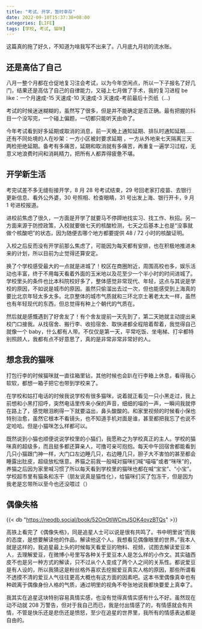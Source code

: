 ```yaml
---
title: "考试、开学，暂时幸存"
date: 2022-09-10T15:37:38+08:00
categories: [LIFE]
tags: [学校, 考试, 猫咪]
---
```


这篇真的拖了好久，不知道为啥我写不出来了。八月底九月初的流水账。

## 还是高估了自己
八月一整个月都在仓促地复习注会考试，以为今年空闲点，所以一下子报名了好几门，结果还是高估了自己的自律能力，又碰上七月做了手术，我的复习进程 be like：一个月速成-15 天速成-10 天速成-3 天速成-考前最后十页纸（...)

考试的时候迷迷糊糊的，虽然写了很多，但是并不能确定是否正确。最有把握的科目一个没写完，一个碰上偏题，一切都只能听天由命了。

今年考试看到好多延期或取消的消息，前一天晚上通知延期、排队时通知延期......还有不同处境的人在吵架：一方小区被封要求延期 ，一方从外地来七天隔离三天两检拒绝延期。备考有多痛苦，延期和取消就有多痛苦，再重复一遍学习过程，无意义地浪费时间和消耗精力，把所有人都弄得疲惫不堪。

## 开学新生活
考完试差不多无缝衔接开学，8 月 28 号考试结束，29 号回老家打疫苗、去银行更新信息、看外公外婆，30 号照相、检查眼睛，31 号出发上海、银行开卡，9 月 1 号进校报道。

进校前焦虑了很久，一方面是开学了就要马不停蹄地找实习、找工作、秋招。另一方面来源于防控政策，入校就要做七天的核酸检测，七天之后基本上也是“没事就做个核酸吧”的状态，因为随便去哪个地方都要提供 48 / 72 小时的核酸证明。

入校之后反而没有开学前那么焦虑了，可能因为每天都有安排，也在积极地推进未来的计划，所以目前为止觉得还算安定。

换了个学校感受最大的一点就是进城了！校区在商圈附近，周围高校也多，娱乐活动也丰富，终于不用每天看着外面的玉米地以及花至少一个半小时的时间进城了。学校里头的条件也比本科院校好多了，整体感觉非常现代、年轻，这点与其说是学校的原因，不如说是城市的原因。虽然只偷溜出去过一次，但也能感受到上海真的要比北京年轻太多太多。北京整体的城市气质就和三环北京土著老太太一样，虽然也有年轻现代的东西，但总觉得有种上个朝代的气质在。

然后就是感慨遇到了好舍友了！有个舍友提前一天先到了，第二天她就主动提出来校门口接我。从找宿舍、搬行李、收拾宿舍、取快递都全程陪着帮着，我觉得自己就像一个 baby，什么都有人带。不仅仅是第一天，平常吃饭、坐电梯、打伞都特别照顾人，我都有点不好意思了，真的是非常非常非常好的人。

## 想念我的猫咪
打包行李的时候猫咪就一直往箱里钻，其他时候也会趴在行李箱上休息，看得我心软软，都想一箱子把它也带到学校来了。

在学校和姑打电话的时候我说学校有很多猫咪，说着就正看见一只小黑走过，我上前想和小黑打招呼，突然电话里传来小保的声音，细细的喵的一声，一瞬间我就停在路上了，感觉眼泪刷得一下就要溢出，鼻头酸酸的。和家里视频的时候看小保也特别治愈，虽然它根本不看镜头，也不知道手机对面是谁，甚至都把我忘了也说不定哈哈。但是小猫咪怎么样都可以。

既然说到小猫也顺便说说学校里的小猫们，我愿称之为学校真正的主人。学校的猫咪真的超级多，而且挺多都还算亲人，可撸可亲可抱抱。每天中午回宿舍都能看到几只小猫跟门神一样，大门口左边睡几只，右边睡几只，胆子大不害怕的甚至都会睡露出肚皮，超级放松惬意。养猫之前我一般喊对猫咪们喊“喵喵”或者“咪咪”的，养猫之后因为家里喊习惯了所以每天看到学校里的猫咪也都在喊“宝宝”、“小宝”。学校超市里有猫条和冻干（朋友说真是猫性化），给猫咪们买了包冻干，但是因为我老是忘带所以至今也还没喂过（）

## 偶像失格

{{< db "https://neodb.social/book/52OnOtIWCmJSOK4ovzBTQs" >}}

高铁上看完了《偶像失格》，同是追星人士可以说是很有共鸣了。书中明里说“而我的态度，是想要解读他的作品，解读他这个人。我想看见偶像眼里的世界。”我本人就是这样的，我追星最上头的时候每天看爱豆的物料、视频，试图去解读爱豆本人，去理解爱豆，在微博小号里写各种关于爱豆本人是怎么样的小作文。其实磕西皮不也是另一种方式的解读，只不过从个人变成了两个人之间的关系性。都说爱豆是有人设的，所以我猜这是粉丝格外喜欢去挖掘爱豆真实人格的原因，那些所谓看不透摸不清的爱豆人气往往更高大概也有这方面的因素吧。这本书里偶像真幸也有种疏离于偶像身份人格的气质，通过明里的视角不夸张地说我都快要爱上真幸了。

我其实在追星这块特别容易真情实感，也没有觉得真情实感有什么不好。虽然现在动不动就 208 万警告，但对于我自己而已，我是付出情感了的，有情感就会有共情，不管是快乐还是悲伤还是愤怒，至少在追星的世界里，我所有的情感表达都是自由的。
